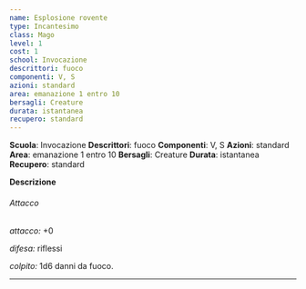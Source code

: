 ```yaml
---
name: Esplosione rovente
type: Incantesimo
class: Mago
level: 1
cost: 1
school: Invocazione
descrittori: fuoco
componenti: V, S
azioni: standard
area: emanazione 1 entro 10
bersagli: Creature
durata: istantanea
recupero: standard
---
```

**Scuola**: Invocazione
**Descrittori**: fuoco
**Componenti**: V, S
**Azioni**: standard
**Area**: emanazione 1 entro 10
**Bersagli**: Creature
**Durata**: istantanea
**Recupero**: standard

**Descrizione**
###### Attacco

*attacco:* +0

*difesa:* riflessi

*colpito:* 1d6 danni da fuoco.

---